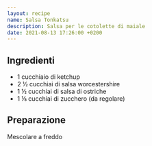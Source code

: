 ```yaml
---
layout: recipe
name: Salsa Tonkatsu
description: Salsa per le cotolette di maiale
date: 2021-08-13 17:26:00 +0200
---
```


## Ingredienti

- 1 cucchiaio di ketchup
- 2 ½ cucchiai di salsa worcestershire
- 1 ½ cucchiai di salsa di ostriche
- 1 ⅛ cucchiai di zucchero (da regolare)

## Preparazione

Mescolare a freddo

